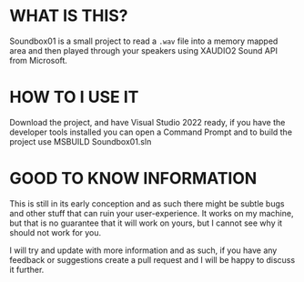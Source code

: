 # WHAT IS THIS?
Soundbox01 is a small project to read a `.wav` file into a memory mapped area and then played through your speakers using XAUDIO2 Sound API from Microsoft.

# HOW TO I USE IT
Download the project, and have Visual Studio 2022 ready, if you have the developer tools installed you can open a Command Prompt and to build the project use MSBUILD Soundbox01.sln

# GOOD TO KNOW INFORMATION 
This is still in its early conception and as such there might be subtle bugs and other stuff that can ruin your user-experience.
It works on my machine, but that is no guarantee that it will work on yours, but I cannot see why it should not work for you.


I will try and update with more information and as such, if you have any feedback or suggestions create a pull request and I will be happy to discuss it further.
